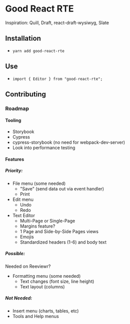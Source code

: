 # Good React RTE

Inspiration: Quill, Draft, react-draft-wysiwyg, Slate

## Installation

- `yarn add good-react-rte`

## Use

- `import { Editor } from "good-react-rte";`

## Contributing

### Roadmap

#### Tooling

- Storybook
- Cypress
- cypress-storybook (no need for webpack-dev-server)
- Look into performance testing

#### Features

##### Priority:

- File menu (some needed)
  - "Save" (send data out via event handler)
  - Print
- Edit menu
  - Undo
  - Redo
- Text Editor
  - Multi-Page or Single-Page
  - Margins feature?
  - 1 Page and Side-by-Side Pages views
  - Emojis
  - Standardized headers (1-6) and body text

##### Possible:
Needed on Reeviewr?

- Formatting menu (some needed)
  - Text changes (font size, line height)
  - Text layout (columns)

##### Not Needed:

- Insert menu (charts, tables, etc)
- Tools and Help menus


